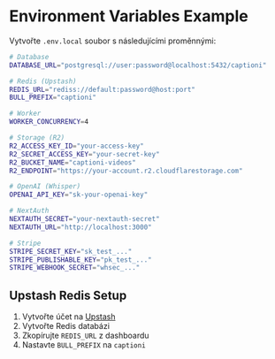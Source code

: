 # Environment Variables Example

Vytvořte `.env.local` soubor s následujícími proměnnými:

```bash
# Database
DATABASE_URL="postgresql://user:password@localhost:5432/captioni"

# Redis (Upstash)
REDIS_URL="rediss://default:password@host:port"
BULL_PREFIX="captioni"

# Worker
WORKER_CONCURRENCY=4

# Storage (R2)
R2_ACCESS_KEY_ID="your-access-key"
R2_SECRET_ACCESS_KEY="your-secret-key"
R2_BUCKET_NAME="captioni-videos"
R2_ENDPOINT="https://your-account.r2.cloudflarestorage.com"

# OpenAI (Whisper)
OPENAI_API_KEY="sk-your-openai-key"

# NextAuth
NEXTAUTH_SECRET="your-nextauth-secret"
NEXTAUTH_URL="http://localhost:3000"

# Stripe
STRIPE_SECRET_KEY="sk_test_..."
STRIPE_PUBLISHABLE_KEY="pk_test_..."
STRIPE_WEBHOOK_SECRET="whsec_..."
```

## Upstash Redis Setup

1. Vytvořte účet na [Upstash](https://upstash.com/)
2. Vytvořte Redis databázi
3. Zkopírujte `REDIS_URL` z dashboardu
4. Nastavte `BULL_PREFIX` na `captioni`
